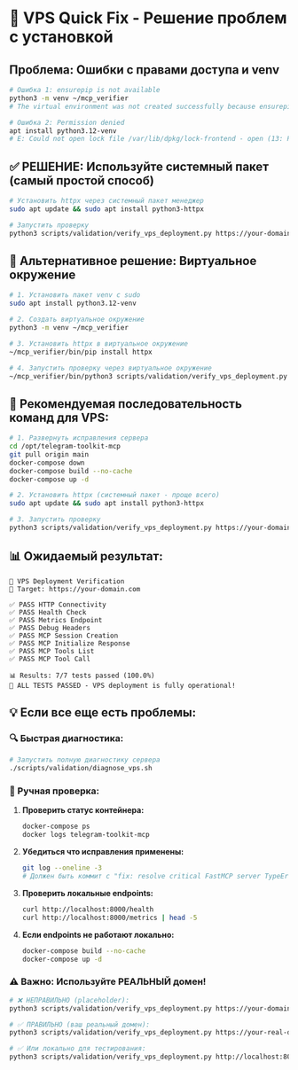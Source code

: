 # 🚀 VPS Quick Fix - Решение проблем с установкой

## Проблема: Ошибки с правами доступа и venv

```bash
# Ошибка 1: ensurepip is not available
python3 -m venv ~/mcp_verifier
# The virtual environment was not created successfully because ensurepip is not available

# Ошибка 2: Permission denied
apt install python3.12-venv
# E: Could not open lock file /var/lib/dpkg/lock-frontend - open (13: Permission denied)
```

## ✅ РЕШЕНИЕ: Используйте системный пакет (самый простой способ)

```bash
# Установить httpx через системный пакет менеджер
sudo apt update && sudo apt install python3-httpx

# Запустить проверку
python3 scripts/validation/verify_vps_deployment.py https://your-domain.com
```

## 🔧 Альтернативное решение: Виртуальное окружение

```bash
# 1. Установить пакет venv с sudo
sudo apt install python3.12-venv

# 2. Создать виртуальное окружение
python3 -m venv ~/mcp_verifier

# 3. Установить httpx в виртуальное окружение
~/mcp_verifier/bin/pip install httpx

# 4. Запустить проверку через виртуальное окружение
~/mcp_verifier/bin/python3 scripts/validation/verify_vps_deployment.py https://your-domain.com
```

## 🎯 Рекомендуемая последовательность команд для VPS:

```bash
# 1. Развернуть исправления сервера
cd /opt/telegram-toolkit-mcp
git pull origin main
docker-compose down
docker-compose build --no-cache
docker-compose up -d

# 2. Установить httpx (системный пакет - проще всего)
sudo apt update && sudo apt install python3-httpx

# 3. Запустить проверку
python3 scripts/validation/verify_vps_deployment.py https://your-domain.com
```

## 📊 Ожидаемый результат:

```
🚀 VPS Deployment Verification
🎯 Target: https://your-domain.com

✅ PASS HTTP Connectivity
✅ PASS Health Check
✅ PASS Metrics Endpoint
✅ PASS Debug Headers
✅ PASS MCP Session Creation
✅ PASS MCP Initialize Response
✅ PASS MCP Tools List
✅ PASS MCP Tool Call

📊 Results: 7/7 tests passed (100.0%)
🎉 ALL TESTS PASSED - VPS deployment is fully operational!
```

## 💡 Если все еще есть проблемы:

### 🔍 Быстрая диагностика:
```bash
# Запустить полную диагностику сервера
./scripts/validation/diagnose_vps.sh
```

### 🔧 Ручная проверка:

1. **Проверить статус контейнера:**
   ```bash
   docker-compose ps
   docker logs telegram-toolkit-mcp
   ```

2. **Убедиться что исправления применены:**
   ```bash
   git log --oneline -3
   # Должен быть коммит с "fix: resolve critical FastMCP server TypeError issues"
   ```

3. **Проверить локальные endpoints:**
   ```bash
   curl http://localhost:8000/health
   curl http://localhost:8000/metrics | head -5
   ```

4. **Если endpoints не работают локально:**
   ```bash
   docker-compose build --no-cache
   docker-compose up -d
   ```

### ⚠️ Важно: Используйте РЕАЛЬНЫЙ домен!

```bash
# ❌ НЕПРАВИЛЬНО (placeholder):
python3 scripts/validation/verify_vps_deployment.py https://your-domain.com

# ✅ ПРАВИЛЬНО (ваш реальный домен):
python3 scripts/validation/verify_vps_deployment.py https://your-real-domain.com

# ✅ Или локально для тестирования:
python3 scripts/validation/verify_vps_deployment.py http://localhost:8000
```

